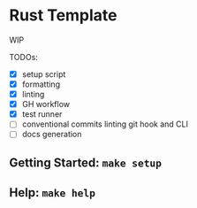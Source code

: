 # Rust Template

WIP

TODOs:

- [x] setup script
- [x] formatting
- [x] linting
- [x] GH workflow
- [x] test runner
- [ ] conventional commits linting git hook and CLI
- [ ] docs generation

## Getting Started: `make setup`

## Help: `make help`
